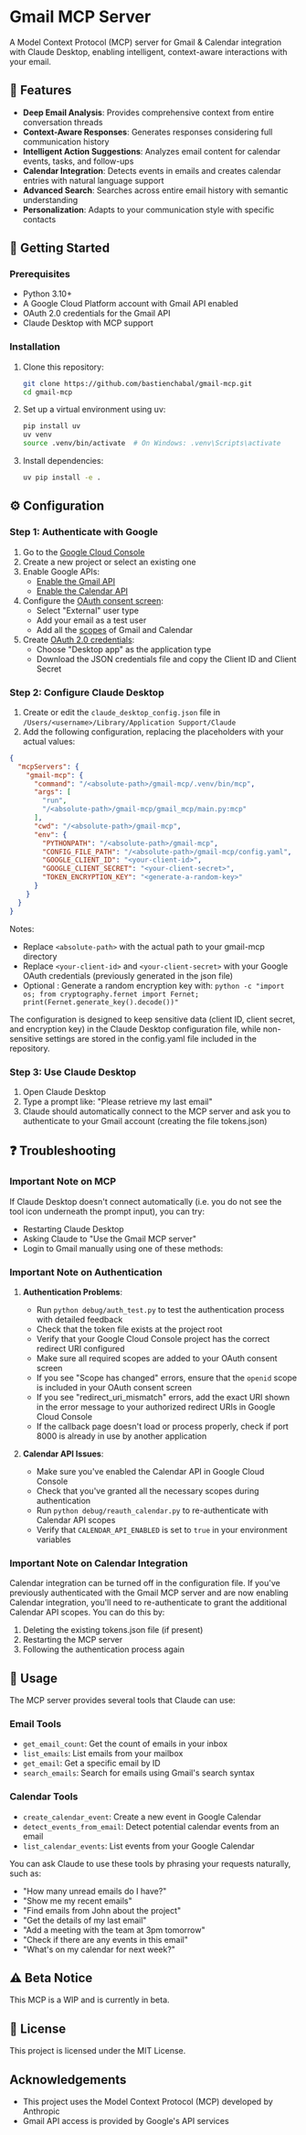 # Gmail MCP Server

A Model Context Protocol (MCP) server for Gmail & Calendar integration with Claude Desktop, enabling intelligent, context-aware interactions with your email.

## 🌟 Features

- **Deep Email Analysis**: Provides comprehensive context from entire conversation threads
- **Context-Aware Responses**: Generates responses considering full communication history
- **Intelligent Action Suggestions**: Analyzes email content for calendar events, tasks, and follow-ups
- **Calendar Integration**: Detects events in emails and creates calendar entries with natural language support
- **Advanced Search**: Searches across entire email history with semantic understanding
- **Personalization**: Adapts to your communication style with specific contacts

## 🚀 Getting Started 

### Prerequisites

- Python 3.10+
- A Google Cloud Platform account with Gmail API enabled
- OAuth 2.0 credentials for the Gmail API
- Claude Desktop with MCP support

### Installation

1. Clone this repository:
   ```bash
   git clone https://github.com/bastienchabal/gmail-mcp.git
   cd gmail-mcp
   ```

2. Set up a virtual environment using uv:
   ```bash
   pip install uv
   uv venv
   source .venv/bin/activate  # On Windows: .venv\Scripts\activate
   ```

3. Install dependencies:
   ```bash
   uv pip install -e .
   ```

## ⚙️ Configuration

### Step 1: Authenticate with Google

1. Go to the [Google Cloud Console](https://console.cloud.google.com/)
2. Create a new project or select an existing one
3. Enable Google APIs:
   - [Enable the Gmail API](https://console.cloud.google.com/apis/library/gmail.googleapis.com)
   - [Enable the Calendar API](https://console.cloud.google.com/apis/library/calendar-json.googleapis.com)
4. Configure the [OAuth consent screen](https://console.cloud.google.com/apis/credentials/consent):
   - Select "External" user type
   - Add your email as a test user
   - Add all the [scopes](https://console.cloud.google.com/auth/scopes) of Gmail and Calendar
5. Create [OAuth 2.0 credentials](https://console.cloud.google.com/apis/credentials):
   - Choose "Desktop app" as the application type
   - Download the JSON credentials file and copy the Client ID and Client Secret

### Step 2: Configure Claude Desktop

1. Create or edit the `claude_desktop_config.json` file in `/Users/<username>/Library/Application Support/Claude`
2. Add the following configuration, replacing the placeholders with your actual values:

```json
{
  "mcpServers": {
    "gmail-mcp": {
      "command": "/<absolute-path>/gmail-mcp/.venv/bin/mcp",
      "args": [
        "run",
        "/<absolute-path>/gmail-mcp/gmail_mcp/main.py:mcp"
      ],
      "cwd": "/<absolute-path>/gmail-mcp",
      "env": {
        "PYTHONPATH": "/<absolute-path>/gmail-mcp",
        "CONFIG_FILE_PATH": "/<absolute-path>/gmail-mcp/config.yaml",
        "GOOGLE_CLIENT_ID": "<your-client-id>",
        "GOOGLE_CLIENT_SECRET": "<your-client-secret>",
        "TOKEN_ENCRYPTION_KEY": "<generate-a-random-key>"
      }
    }
  }
}
```

Notes:
- Replace `<absolute-path>` with the actual path to your gmail-mcp directory
- Replace `<your-client-id>` and `<your-client-secret>` with your Google OAuth credentials (previously generated in the json file)
- Optional : Generate a random encryption key with: `python -c "import os; from cryptography.fernet import Fernet; print(Fernet.generate_key().decode())"`

The configuration is designed to keep sensitive data (client ID, client secret, and encryption key) in the Claude Desktop configuration file, while non-sensitive settings are stored in the config.yaml file included in the repository.

### Step 3: Use Claude Desktop
1. Open Claude Desktop
2. Type a prompt like: "Please retrieve my last email"
3. Claude should automatically connect to the MCP server and ask you to authenticate to your Gmail account (creating the file tokens.json)

## ❓ Troubleshooting

### Important Note on MCP

If Claude Desktop doesn't connect automatically (i.e. you do not see the tool icon underneath the prompt input), you can try:
- Restarting Claude Desktop
- Asking Claude to "Use the Gmail MCP server"
- Login to Gmail manually using one of these methods:

### Important Note on Authentication

1. **Authentication Problems**:
   - Run `python debug/auth_test.py` to test the authentication process with detailed feedback
   - Check that the token file exists at the project root
   - Verify that your Google Cloud Console project has the correct redirect URI configured
   - Make sure all required scopes are added to your OAuth consent screen
   - If you see "Scope has changed" errors, ensure that the `openid` scope is included in your OAuth consent screen
   - If you see "redirect_uri_mismatch" errors, add the exact URI shown in the error message to your authorized redirect URIs in Google Cloud Console
   - If the callback page doesn't load or process properly, check if port 8000 is already in use by another application

2. **Calendar API Issues**:
   - Make sure you've enabled the Calendar API in Google Cloud Console
   - Check that you've granted all the necessary scopes during authentication
   - Run `python debug/reauth_calendar.py` to re-authenticate with Calendar API scopes
   - Verify that `CALENDAR_API_ENABLED` is set to `true` in your environment variables

### Important Note on Calendar Integration

Calendar integration can be turned off in the configuration file. If you've previously authenticated with the Gmail MCP server and are now enabling Calendar integration, you'll need to re-authenticate to grant the additional Calendar API scopes. You can do this by:

1. Deleting the existing tokens.json file (if present)
2. Restarting the MCP server
3. Following the authentication process again

## 👤 Usage

The MCP server provides several tools that Claude can use:

### Email Tools
- `get_email_count`: Get the count of emails in your inbox
- `list_emails`: List emails from your mailbox
- `get_email`: Get a specific email by ID
- `search_emails`: Search for emails using Gmail's search syntax

### Calendar Tools
- `create_calendar_event`: Create a new event in Google Calendar
- `detect_events_from_email`: Detect potential calendar events from an email
- `list_calendar_events`: List events from your Google Calendar

You can ask Claude to use these tools by phrasing your requests naturally, such as:
- "How many unread emails do I have?"
- "Show me my recent emails"
- "Find emails from John about the project"
- "Get the details of my last email"
- "Add a meeting with the team at 3pm tomorrow"
- "Check if there are any events in this email"
- "What's on my calendar for next week?"

## ⚠ Beta Notice 

This MCP is a WIP and is currently in beta.

## 📝 License

This project is licensed under the MIT License.

## Acknowledgements

- This project uses the Model Context Protocol (MCP) developed by Anthropic
- Gmail API access is provided by Google's API services
